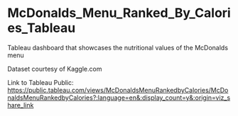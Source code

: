 # McDonalds_Menu_Ranked_By_Calories_Tableau

Tableau dashboard that showcases the nutritional values of the McDonalds menu

Dataset courtesy of Kaggle.com 

Link to Tableau Public: https://public.tableau.com/views/McDonaldsMenuRankedbyCalories/McDonaldsMenuRankedbyCalories?:language=en&:display_count=y&:origin=viz_share_link

